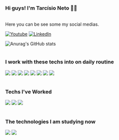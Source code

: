### Hi guys! I'm Tarcísio Neto 🖐🏻 
<br>
Here you can be see some my social medias.
<br>



[![Youtube](https://img.shields.io/badge/YouTube-FF0000?style=for-the-badge&logo=youtube&logoColor=white)](https://youtube.com/@queridodev)
[![LinkedIn](https://img.shields.io/badge/LinkedIn-0077B5?style=for-the-badge&logo=linkedin&logoColor=whit)](https://www.linkedin.com/in/tarcisio-neto/)

![Anurag's GitHub stats](https://github-readme-stats.vercel.app/api?username=tarcisi0neto&show_icons=true&theme=tokyonight)

#
### I work with these techs into on daily routine

<div style="display: inline-block">
    <img src="https://img.shields.io/badge/TypeScript-007ACC?style=for-the-badge&logo=typescript&logoColor=white">
    <img src="	https://img.shields.io/badge/HTML5-E34F26?style=for-the-badge&logo=html5&logoColor=white">
    <img src="https://img.shields.io/badge/CSS3-1572B6?style=for-the-badge&logo=css3&logoColor=white">
    <img src="https://img.shields.io/badge/Sass-CC6699?style=for-the-badge&logo=sass&logoColor=white">
    <img src="https://img.shields.io/badge/JavaScript-F7DF1E?style=for-the-badge&logo=javascript&logoColor=black">
    <img src="https://img.shields.io/badge/Angular-DD0031?style=for-the-badge&logo=angular&logoColor=white">
    <img src="https://img.shields.io/badge/Material--UI-0081CB?style=for-the-badge&logo=material-ui&logoColor=white">
    <img src="https://img.shields.io/badge/Bootstrap-563D7C?style=for-the-badge&logo=bootstrap&logoColor=white">
</div> 

#

### Techs I've Worked
<div style="display: inline-block">
    <img src="https://img.shields.io/badge/React-20232A?style=for-the-badge&logo=react&logoColor=61DAF">
    <img src="https://img.shields.io/badge/Node.js-43853D?style=for-the-badge&logo=node.js&logoColor=white">
    <img src="https://img.shields.io/badge/Redux-593D88?style=for-the-badge&logo=redux&logoColor=white">
</div> 

#
### The technologies I am studying now
<div style="display: inline-block">
    <img src="https://img.shields.io/badge/Java-ED8B00?style=for-the-badge&logo=java&logoColor=white">
    <img src="https://img.shields.io/badge/Spring-6DB33F?style=for-the-badge&logo=spring&logoColor=white">
</div> 

